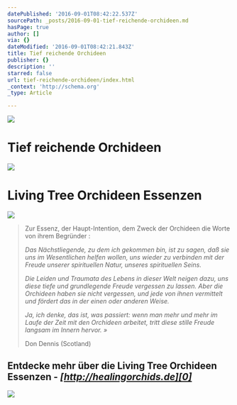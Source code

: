 ```yaml
---
datePublished: '2016-09-01T08:42:22.537Z'
sourcePath: _posts/2016-09-01-tief-reichende-orchideen.md
hasPage: true
author: []
via: {}
dateModified: '2016-09-01T08:42:21.843Z'
title: Tief reichende Orchideen
publisher: {}
description: ''
starred: false
url: tief-reichende-orchideen/index.html
_context: 'http://schema.org'
_type: Article

---
```

![](https://the-grid-user-content.s3-us-west-2.amazonaws.com/820185a5-6914-4ea7-8f80-cce121550854.png)

# Tief reichende Orchideen
![](https://the-grid-user-content.s3-us-west-2.amazonaws.com/99a0ec5a-73cb-422e-91ca-7e599e437869.png)

# Living Tree Orchideen Essenzen
![](https://the-grid-user-content.s3-us-west-2.amazonaws.com/a90caad2-a761-4690-b9ea-6840e905eee5.png)

> Zur Essenz, der Haupt-Intention, dem Zweck der Orchideen die Worte von ihrem Begründer :
> 
> _Das Nächstliegende, zu dem ich gekommen bin, ist zu sagen, daß sie uns im Wesentlichen helfen wollen, uns wieder zu verbinden mit der Freude unserer spirituellen Natur, unseres spirituellen Seins._
> 
> _Die Leiden und Traumata des Lebens in dieser Welt neigen dazu, uns diese tiefe und grundlegende Freude vergessen zu lassen. Aber die Orchideen haben sie nicht vergessen, und jede von ihnen vermittelt und fördert das in der einen oder anderen Weise._
> 
> _Ja, ich denke, das ist, was passiert: wenn man mehr und mehr im Laufe der Zeit mit den Orchideen arbeitet, tritt diese stille Freude langsam im Innern hervor. »_
> 
> Don Dennis (Scotland)

## Entdecke mehr über die Living Tree Orchideen Essenzen - _**[http://healingorchids.de][0]**_
![](https://the-grid-user-content.s3-us-west-2.amazonaws.com/a8657c94-8e1b-45e9-98dd-e767fb82702a.png)

[0]: http://healingorchids.de/ "http://healingorchids.de"